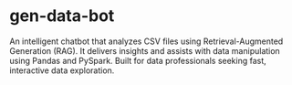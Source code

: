 # gen-data-bot
An intelligent chatbot that analyzes CSV files using Retrieval-Augmented Generation (RAG). It delivers insights and assists with data manipulation using Pandas and PySpark. Built for data professionals seeking fast, interactive data exploration.
